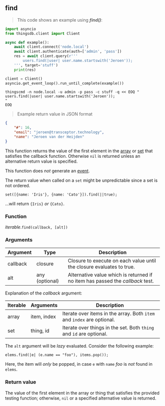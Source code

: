 ## find

> This code shows an example using ***find()***:

```python
import asyncio
from thingsdb.client import Client

async def example():
    await client.connect('node.local')
    await client.authenticate(auth=['admin', 'pass'])
    res = await client.query(r'''
        users.find(|user| user.name.startswith('Jeroen'));
    ''', target='stuff')
    print(res)

client = Client()
asyncio.get_event_loop().run_until_complete(example())
```

```shell
thingscmd -n node.local -u admin -p pass -c stuff -q << EOQ "
users.find(|user| user.name.startswith('Jeroen'));
"
EOQ
```

> Example return value in JSON format

```json
{
    "#": 16,
    "email": "jeroen@transceptor.technology",
    "name": "Jeroen van der Heijden"
}
```

This function returns the value of the first element in the [array](#array-type) or [set](#set-type) that satisfies the callback function.
Otherwise `nil` is returned unless an alternative return value is specified.

This function does *not* generate an [event](#events).

<aside class="notice">
The return value when called on a <code>set</code> might be unpredictable since a set is not ordered.
<p><code>set([{name: 'Iris'}, {name: 'Cato'}]).find(||true);</code></p>
<p>...will return <code>{Iris}</code> <i>or</i> <code>{Cato}</code>.</p>
</aside>


### Function
*iterable*.`find(callback, [alt])`

### Arguments
Argument | Type | Description
-------- | ---- | -----------
callback | closure | Closure to execute on each value until the closure evaluates to true.
alt | any (optional) | Alternative value which is returned if no item has passed the *callback* test.

Explanation of the *callback* argument:

Iterable | Arguments   | Description
-------- | ----------- | -----------
array    | item, index | Iterate over items in the array. Both `item` and `index` are optional.
set      | thing, id   | Iterate over things in the set. Both `thing` and `id` are optional.

<aside class="notice">
The <code>alt</code> argument will be <i>lazy</i> evaluated. Consider the following example:
<p><code>elems.find(|e| (e.name == "foo"), items.pop());</code><p>
Here, the item will <i>only</i> be popped, in case <code>e</code> with <code>name</code> <i>foo</i> is <i>not</i> found in <code>elems</code>.
</aside>

### Return value
The value of the first element in the array or thing that satisfies the provided testing function;
otherwise, `nil` or a specified alternative value is returned.
